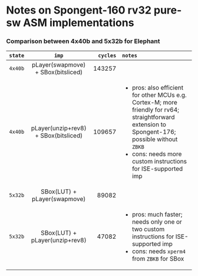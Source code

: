 # Notes on Spongent-160 rv32 pure-sw ASM implementations

### Comparison between 4x40b and 5x32b for Elephant

| `state`    | `imp`                               | `cycles`   | `notes` |
| :--------: |  :---------------------------------:|  ---------:|:--------|
| `4x40b`    | pLayer(swapmove) + SBox(bitsliced)  |  143257    |         |
| `4x40b`    | pLayer(unzip+rev8) + SBox(bitsliced)|  109657    | <ul><li>pros: also efficient for other MCUs e.g. Cortex-M; more friendly for rv64; straightforward extension to Spongent-176; possible without `ZBKB` </li><li>cons: needs more custom instructions for ISE-supported imp </li></ul>     |
| `5x32b`    | SBox(LUT) + pLayer(swapmove)        |   89082    |         |
| `5x32b`    | SBox(LUT) + pLayer(unzip+rev8)      |   47082    | <ul><li>pros: much faster; needs only one or two custom instructions for ISE-supported imp </li><li>cons: needs `xperm4` from `ZBKB` for SBox </li></ul>     |